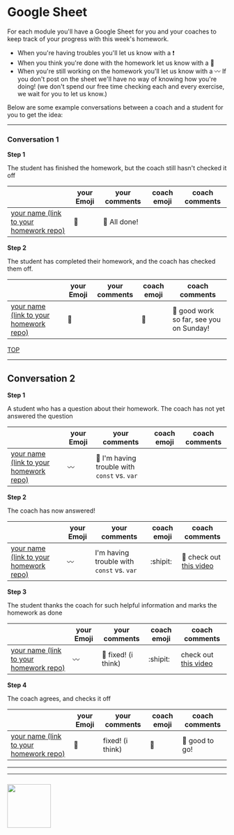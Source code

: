 # Google Sheet

For each module you'll have a Google Sheet for you and your coaches to keep track of your progress with this week's homework.  
* When you're having troubles you'll let us know with a :exclamation:
* When you think you're done with the homework let us know with a :green_heart:
* When you're still working on the homework you'll let us know with a :wavy_dash:
If you don't post on the sheet we'll have no way of knowing how you're doing! (we don't spend our free time checking each and every exercise, we wait for you to let us know.)

Below are some example conversations between a coach and a student for you to get the idea:


---

### Conversation 1

__Step 1__

The student has finished the homework, but the coach still hasn't checked it off 

|  | your Emoji | your comments | coach emoji | coach comments |
| --- | --- | --- | --- | --- |
| [your name (link to your homework repo)](https://www.badgerbadgerbadger.com) | :green_heart: | :balloon: All done! |  | |


__Step 2__

The student has completed their homework, and the coach has checked them off.

|  | your Emoji | your comments | coach emoji | coach comments |
| --- | --- | --- | --- | --- |
| [your name (link to your homework repo)](https://www.badgerbadgerbadger.com) | :green_heart: |  | :green_heart: | :balloon: good work so far, see you on Sunday! |




[TOP](#homework-check-off-tables)

---



## Conversation 2


__Step 1__

A student who has a question about their homework.  The coach has not yet answered the question

|  | your Emoji | your comments | coach emoji | coach comments |
| --- | --- | --- | --- | --- |
| [your name (link to your homework repo)](https://www.badgerbadgerbadger.com) |  :wavy_dash: | :balloon: I'm having trouble with ```const``` vs. ```var``` |  |  |


__Step 2__

The coach has now answered!

|  | your Emoji | your comments | coach emoji | coach comments |
| --- | --- | --- | --- | --- |
| [your name (link to your homework repo)](https://www.badgerbadgerbadger.com) | :wavy_dash: | I'm having trouble with ```const``` vs. ```var``` | :shipit: | :balloon: check out [this video](https://tylermcginnis.com/var-let-const/) |



__Step 3__

The student thanks the coach for such helpful information and marks the homework as done

|  | your Emoji | your comments | coach emoji | coach comments |
| --- | --- | --- | --- | --- |
| [your name (link to your homework repo)](https://www.badgerbadgerbadger.com) | :wavy_dash: | :balloon: fixed! (i think) | :shipit: |  check out [this video](https://tylermcginnis.com/var-let-const/) |

__Step 4__

The coach agrees, and checks it off

|  | your Emoji | your comments | coach emoji | coach comments |
| --- | --- | --- | --- | --- |
| [your name (link to your homework repo)](https://www.badgerbadgerbadger.com) | :green_heart: | fixed! (i think) | :green_heart: |  :balloon: good to go! |



___
___
### <a href="https://hackyourfuture.be" target="_blank"><img src="https://pbs.twimg.com/profile_images/984474625009741824/Bs_qKx6-_400x400.jpg" width="100" height="100"></img></a>

